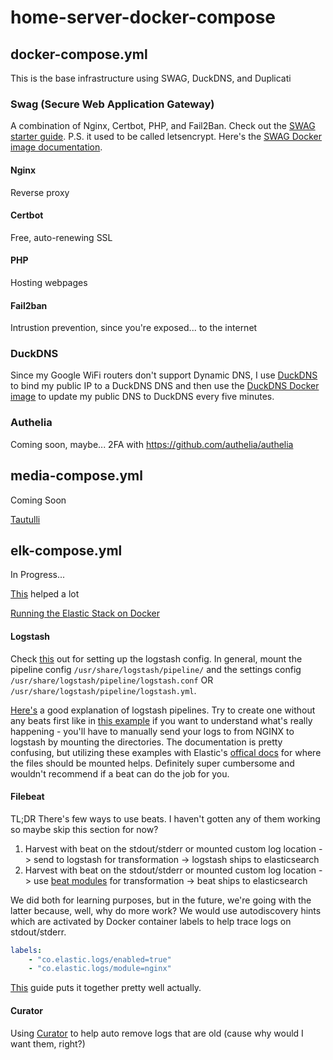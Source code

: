 # home-server-docker-compose

<!-- Each Image should have a link to the dockerhub page and some documentation (git, starter guide, etc.) -->

## docker-compose.yml

This is the base infrastructure using SWAG, DuckDNS, and Duplicati

### Swag (Secure Web Application Gateway)

A combination of Nginx, Certbot, PHP, and Fail2Ban. Check out the [SWAG starter guide](https://blog.linuxserver.io/2019/04/25/letsencrypt-nginx-starter-guide/#creatingaletsencryptcontainer).
P.S. it used to be called letsencrypt. Here's the 
[SWAG Docker image documentation](https://hub.docker.com/r/linuxserver/swag).

#### Nginx

Reverse proxy

#### Certbot

Free, auto-renewing SSL

#### PHP

Hosting webpages

#### Fail2ban

Intrustion prevention, since you're exposed... to the internet

### DuckDNS

Since my Google WiFi routers don't support Dynamic DNS, I use [DuckDNS](https://www.duckdns.org/) to bind my public IP to a DuckDNS DNS and then use the [DuckDNS Docker image](https://hub.docker.com/r/linuxserver/duckdns/) to update my public DNS to DuckDNS every five minutes.

### Authelia

Coming soon, maybe... 2FA with https://github.com/authelia/authelia

## media-compose.yml

Coming Soon

[Tautulli](https://github.com/Tautulli/Tautulli)

## elk-compose.yml

In Progress...

[This](https://github.com/deviantony/docker-elk) helped a lot

[Running the Elastic Stack on Docker](https://www.elastic.co/guide/en/elastic-stack-get-started/current/get-started-docker.html)

#### Logstash
Check [this](https://www.elastic.co/guide/en/logstash/current/docker-config.html) out for setting up the logstash config. In general, mount the pipeline config `/usr/share/logstash/pipeline/` and the settings config `/usr/share/logstash/pipeline/logstash.conf` OR `/usr/share/logstash/pipeline/logstash.yml`.

[Here's](https://cloudaffaire.com/how-to-create-a-pipeline-in-logstash/) a good explanation of logstash pipelines. Try to create one without any beats first like in [this example](https://rzetterberg.github.io/nginx-elk-logging.html) if you want to understand what's really happening - you'll have to manually send your logs to from NGINX to logstash by mounting the directories. The documentation is pretty confusing, but utilizing these examples with Elastic's [offical docs](https://www.elastic.co/guide/en/logstash/current/dir-layout.html#docker-layout) for where the files should be mounted helps. Definitely super cumbersome and wouldn't recommend if a beat can do the job for you.

#### Filebeat
TL;DR There's few ways to use beats. I haven't gotten any of them working so maybe skip this section for now?

1. Harvest with beat on the stdout/stderr or mounted custom log location -> send to logstash for transformation -> logstash ships to elasticsearch
2. Harvest with beat on the stdout/stderr or mounted custom log location -> use [beat modules](https://www.elastic.co/guide/en/beats/metricbeat/current/metricbeat-modules.html) for transformation -> beat ships to elasticsearch

We did both for learning purposes, but in the future, we're going with the latter because, well, why do more work? We would use autodiscovery hints which are activated by Docker container labels to help trace logs on stdout/stderr.

```yml
labels:
	- "co.elastic.logs/enabled=true"
	- "co.elastic.logs/module=nginx"
```

[This](http://blog.immanuelnoel.com/2019/04/12/a-log-analyzer-with-elk-stack-nginx-and-docker/) guide puts it together pretty well actually.

#### Curator
Using [Curator](https://hub.docker.com/r/bitnami/elasticsearch-curator/) to help auto remove logs that are old (cause why would I want them, right?)